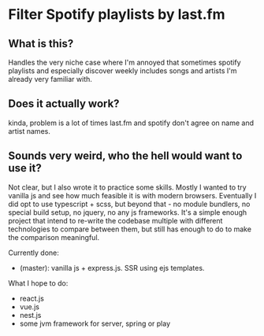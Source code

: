 # Filter Spotify playlists by last.fm 

## What is this?

Handles the very niche case where I'm annoyed that sometimes spotify playlists and especially discover weekly includes songs and artists I'm already very familiar with. 

## Does it actually work? 
kinda, problem is a lot of times last.fm and spotify don't agree on name and artist names. 

## Sounds very weird, who the hell would want to use it?
Not clear, but I also wrote it to practice some skills. Mostly I wanted to try vanilla js and see how much feasible it is with modern browsers. Eventually I did opt to use typescript + scss, but beyond that - no module bundlers, no special build setup, no jquery, no any js frameworks.
It's a simple enough project that intend to re-write the codebase multiple with different technologies to compare between them, but still has enough to do to make the comparison meaningful. 

Currently done:
- (master): vanilla js + express.js. SSR using ejs templates. 

What I hope to do:
- react.js
- vue.js
- nest.js
- some jvm framework for server, spring or play